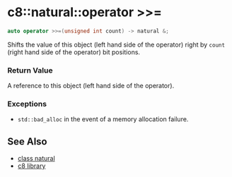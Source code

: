 # c8::natural::operator >>= #

```cpp
auto operator >>=(unsigned int count) -> natural &;
```

Shifts the value of this object (left hand side of the operator) right by `count` (right hand side of the operator) bit positions.

### Return Value ###

A reference to this object (left hand side of the operator).

### Exceptions ###

* `std::bad_alloc` in the event of a memory allocation failure.

## See Also ##

* [class natural](c8_natural)
* [c8 library](c8)

